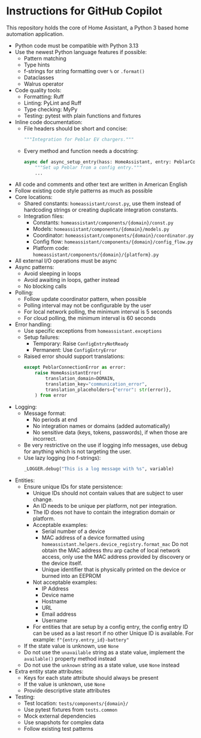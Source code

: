 # Instructions for GitHub Copilot

This repository holds the core of Home Assistant, a Python 3 based home
automation application.

- Python code must be compatible with Python 3.13
- Use the newest Python language features if possible:
  - Pattern matching
  - Type hints
  - f-strings for string formatting over `%` or `.format()`
  - Dataclasses
  - Walrus operator
- Code quality tools:
  - Formatting: Ruff
  - Linting: PyLint and Ruff
  - Type checking: MyPy
  - Testing: pytest with plain functions and fixtures
- Inline code documentation:
  - File headers should be short and concise:
    ```python
    """Integration for Peblar EV chargers."""
    ```
  - Every method and function needs a docstring:
    ```python
    async def async_setup_entry(hass: HomeAssistant, entry: PeblarConfigEntry) -> bool:
        """Set up Peblar from a config entry."""
        ...
    ```
- All code and comments and other text are written in American English
- Follow existing code style patterns as much as possible
- Core locations:
  - Shared constants: `homeassistant/const.py`, use them instead of hardcoding
    strings or creating duplicate integration constants.
  - Integration files:
    - Constants: `homeassistant/components/{domain}/const.py`
    - Models: `homeassistant/components/{domain}/models.py`
    - Coordinator: `homeassistant/components/{domain}/coordinator.py`
    - Config flow: `homeassistant/components/{domain}/config_flow.py`
    - Platform code: `homeassistant/components/{domain}/{platform}.py`
- All external I/O operations must be async
- Async patterns:
  - Avoid sleeping in loops
  - Avoid awaiting in loops, gather instead
  - No blocking calls
- Polling:
  - Follow update coordinator pattern, when possible
  - Polling interval may not be configurable by the user
  - For local network polling, the minimum interval is 5 seconds
  - For cloud polling, the minimum interval is 60 seconds
- Error handling:
  - Use specific exceptions from `homeassistant.exceptions`
  - Setup failures:
    - Temporary: Raise `ConfigEntryNotReady`
    - Permanent: Use `ConfigEntryError`
  - Raised error should support translations:
    ```python
    except PeblarConnectionError as error:
        raise HomeAssistantError(
            translation_domain=DOMAIN,
            translation_key="communication_error",
            translation_placeholders={"error": str(error)},
        ) from error
    ```
- Logging:
  - Message format:
    - No periods at end
    - No integration names or domains (added automatically)
    - No sensitive data (keys, tokens, passwords), if when those are incorrect.
  - Be very restrictive on the use if logging info messages, use debug for
    anything which is not targeting the user.
  - Use lazy logging (no f-strings):
    ```python
    _LOGGER.debug("This is a log message with %s", variable)
    ```
- Entities:
  - Ensure unique IDs for state persistence:
    - Unique IDs should not contain values that are subject to user change.
    - An ID needs to be unique per platform, not per integration.
    - The ID does not have to contain the integration domain or platform.
    - Acceptable examples:
      - Serial number of a device
      - MAC address of a device formatted using `homeassistant.helpers.device_registry.format_mac`
        Do not obtain the MAC address thru arp cache of local network access,
        only use the MAC address provided by discovery or the device itself.
      - Unique identifier that is physically printed on the device or burned into an EEPROM
    - Not acceptable examples:
      - IP Address
      - Device name
      - Hostname
      - URL
      - Email address
      - Username
    - For entities that are setup by a config entry, the config entry ID
      can be used as a last resort if no other Unique ID is available.
      For example: `f"{entry.entry_id}-battery"`
  - If the state value is unknown, use `None`
  - Do not use the `unavailable` string as a state value,
    implement the `available()` property method instead
  - Do not use the `unknown` string as a state value, use `None` instead
- Extra entity state attributes:
  - Keys for each state attribute should always be present
  - If the value is unknown, use `None`
  - Provide descriptive state attributes
- Testing:
  - Test location: `tests/components/{domain}/`
  - Use pytest fixtures from `tests.common`
  - Mock external dependencies
  - Use snapshots for complex data
  - Follow existing test patterns
